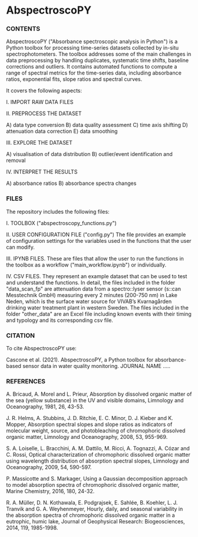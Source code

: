 # AbspectroscoPY

### CONTENTS

AbspectroscoPY ("Absorbance spectroscopic analysis in Python") is a Python toolbox for processing time-series datasets collected by in-situ spectrophotometers. The toolbox addresses some of the main challenges in data preprocessing by handling duplicates, systematic time shifts, baseline corrections and outliers. It contains automated functions to compute a range of spectral metrics for the time-series data, including absorbance ratios, exponential fits, slope ratios and spectral curves. 

It covers the following aspects:

I. IMPORT RAW DATA FILES

II. PREPROCESS THE DATASET

A) data type conversion
B) data quality assessment
C) time axis shifting
D) attenuation data correction
E) data smoothing

III. EXPLORE THE DATASET

A) visualisation of data distribution
B) outlier/event identification and removal

IV. INTERPRET THE RESULTS

A) absorbance ratios
B) absorbance spectra changes


### FILES

The repository includes the following files:

I. TOOLBOX ("abspectroscopy_functions.py")

II. USER CONFIGURATION FILE ("config.py") The file provides an example of configuration settings for the variables used in the functions that the user can modify.

III. IPYNB FILES. These are files that allow the user to run the functions in the toolbox as a workflow ("main_workflow.ipynb") or individually. 

IV. CSV FILES. They represent an example dataset that can be used to test and understand the functions. In detail, the files included in the folder "data_scan_fp" are attenuation data from a spectro::lyser sensor (s::can Messtechnik GmbH) measuring every 2 minutes (200-750 nm) in Lake Neden, which is the surface water source for VIVAB’s Kvarnagården drinking water treatment plant in western Sweden. The files included in the folder "other_data" are an Excel file including known events with their timing and typology and its corresponding csv file.


### CITATION

To cite AbspectroscoPY use:

Cascone et al. (2021). AbspectroscoPY, a Python toolbox for absorbance-based sensor data in water quality monitoring. JOURNAL NAME .....


### REFERENCES

A. Bricaud, A. Morel and L. Prieur, Absorption by dissolved organic matter of the sea (yellow substance) in the UV and visible domains, Limnology and Oceanography, 1981, 26, 43-53.

J. R. Helms, A. Stubbins, J. D. Ritchie, E. C. Minor, D. J. Kieber and K. Mopper, Absorption spectral slopes and slope ratios as indicators of molecular weight, source, and photobleaching of chromophoric dissolved organic matter, Limnology and Oceanography, 2008, 53, 955-969.

S. A. Loiselle, L. Bracchini, A. M. Dattilo, M. Ricci, A. Tognazzi, A. Cózar and C. Rossi, Optical characterization of chromophoric dissolved organic matter using wavelength distribution of absorption spectral slopes, Limnology and Oceanography, 2009, 54, 590-597.

P. Massicotte and S. Markager, Using a Gaussian decomposition approach to model absorption spectra of chromophoric dissolved organic matter, Marine Chemistry, 2016, 180, 24-32.

R. A. Müller, D. N. Kothawala, E. Podgrajsek, E. Sahlée, B. Koehler, L. J. Tranvik and G. A. Weyhenmeyer, Hourly, daily, and seasonal variability in the absorption spectra of chromophoric dissolved organic matter in a eutrophic, humic lake, Journal of Geophysical Research: Biogeosciences, 2014, 119, 1985-1998.
